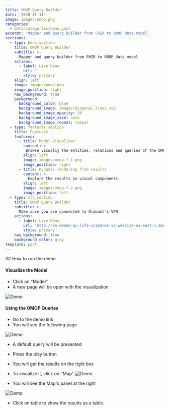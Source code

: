 ```yaml
---
title: OMOP Query Builder
date: '2020-11-11'
image: images/omop.png
categories:
  - data/categories/demo.yaml
excerpt: 'Mapper and query builder from FHIR to OMOP data model'
sections:
  - type: hero_section
    title: OMOP Query Builder
    subtitle: >-
      Mapper and query builder from FHIR to OMOP data model
    actions:
      - label: Live Demo
        url: ''
        style: primary
    align: left
    image: images/omop.png
    image_position: right
    has_background: true
    background:
      background_color: blue
      background_image: images/diagonal-lines.svg
      background_image_opacity: 20
      background_image_size: auto
      background_image_repeat: repeat
  - type: features_section
    title: Features
    features:
      - title: Model Visualizer
        content: >-
         Browse visualiy the entities, relations and queries of the OMOP model.
        align: left
        image: images/omop-f-1.png
        image_position: right
      - title: Dynamic rendering from results
        content: >-
          Explore the results in visual components.
        align: left
        image: images/omop-f-2.png
        image_position: left
  - type: cta_section
    title: OMOP Query Builder
    subtitle: >-
      Make sure you are connected to Globant's VPN
    actions:
      - label: Live Demo
        url: 'http://on-demad-ai-life-sciences.s3-website-us-east-1.amazonaws.com/'
        style: primary
    has_background: true
    background_color: gray
template: post
---
```

## How to run the demo

#### Visualize the Model

- Click on "Model" 
- A new page will be open with the visualization

![Demo](/images/omop-d-4.png)

#### Using the OMOP Queries

- Go to the demo link
- You will see the following page

![Demo](/images/omop-d-1.png)

- A default query will be presented
- Press the play button
- You will get the results on the right box 
- To visualize it, click on "Map"
![Demo](/images/omop-d-2.png)

- You will see the Map's panel at the right

![Demo](/images/omop-d-3.png)

- Click on table to show the results as a table.


